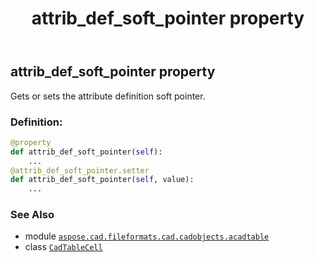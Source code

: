﻿---
title: attrib_def_soft_pointer property
second_title: Aspose.CAD for Python via .NET API References
description: 
type: docs
weight: 40
url: /python-net/aspose.cad.fileformats.cad.cadobjects.acadtable/cadtablecell/attrib_def_soft_pointer/
is_root: false
---

## attrib_def_soft_pointer property


Gets or sets the attribute definition soft pointer.
### Definition:
```python
@property
def attrib_def_soft_pointer(self):
    ...
@attrib_def_soft_pointer.setter
def attrib_def_soft_pointer(self, value):
    ...
```

### See Also
* module [`aspose.cad.fileformats.cad.cadobjects.acadtable`](../../)
* class [`CadTableCell`](/cad/python-net/aspose.cad.fileformats.cad.cadobjects.acadtable/cadtablecell)
